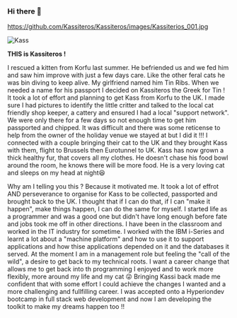 ### Hi there 👋

<!--
**Kassiteros/Kassiteros** is a ✨ _special_ ✨ repository because its `README.md` (this file) appears on your GitHub profile.

Here are some ideas to get you started:

- 🔭 I’m currently working on ...
- 🌱 I’m currently learning ...
- 👯 I’m looking to collaborate on ...
- 🤔 I’m looking for help with ...
- 💬 Ask me about ...
- 📫 How to reach me: ...
- 😄 Pronouns: ...
- ⚡ Fun fact: ...
-->

<!-- Let's use an image of this repository's namesake ;-) -->
https://github.com/Kassiteros/Kassiteros/images/Kassiterios_001.jpg

<img src="images/Kassiteros_001.jpg" alt="Kass">

**THIS is Kassiteros !**

I rescued a kitten from Korfu last summer. He befriended us and we fed him and saw him improve with just a few days care. Like the other feral cats he was bin diving to keep alive. My girlfriend named him Tin Ribs. When we needed a name for his passport I decided on Kassiteros the Greek for Tin ! It took a lot of effort and planning to get Kass from Korfu to the UK. I made sure I had pictures to identify the little critter and talked to the local cat friendly shop keeper, a cattery and ensured I had a local "support network". We were only there for a few days so not enough time to get him passported and chipped. It was difficult and there was some reticense to help from the owner of the holiday venue we stayed at but I did it !!! I connected with a couple bringing their cat to the UK and they brought Kass with them, flight to Brussels then Eurotunnel to UK. Kass has now grown a thick healthy fur, that covers all my clothes. He doesn't chase his food bowl around the room, he knows there will be more food. He is a very loving cat and sleeps on my head at night😆

Why am I telling you this ? Because it motivated me. It took a lot of effrot AND perseverance to organise for Kass to be collected, passported and brought back to the UK. I thought that if I can do that, if I can "make it happen", make things happen, I can do the same for myself. I started life as a programmer and was a good one but didn't have long enough before fate and jobs took me off in other directions. I have been in the classroom and worked in the IT industry for sometime. I worked with the IBM i-Series and learnt a lot about a "machine platform" and how to use it to support applications and how thise applications depended on it and the databases it served. At the moment I am in a management role but feeling the "call of the wild", a desire to get back to my technical roots. I want a career change that allows me to get back into th programming I enjoyed and to work more flexibly, more around my life and my cat 😜 Bringing Kassi back made me confident that with some effort I could achieve the changes I wanted and a more challenging and fullfilling career. I was accepted onto a Hyperiondev bootcamp in full stack web development and now I am developing the toolkit to make my dreams happen too !!
